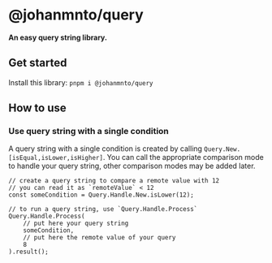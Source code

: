 # @johanmnto/query
**An easy query string library.**

## Get started
Install this library:
`pnpm i @johanmnto/query`

## How to use
### Use query string with a single condition
A query string with a single condition is created by calling `Query.New.[isEqual,isLower,isHigher]`.
You can call the appropriate comparison mode to handle your query string, other comparison modes may be added later.

```
// create a query string to compare a remote value with 12
// you can read it as `remoteValue` < 12
const someCondition = Query.Handle.New.isLower(12);

// to run a query string, use `Query.Handle.Process`
Query.Handle.Process(
    // put here your query string
    someCondition,
    // put here the remote value of your query
    8
).result();
```